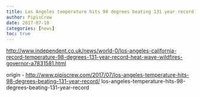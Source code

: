 ```yaml
---
title: Los Angeles temperature hits 98 degrees beating 131 year record
author: PipisCrew
date: 2017-07-10
categories: [news]
toc: true
---
```


http://www.independent.co.uk/news/world-0/los-angeles-california-record-temperature-98-degrees-131-year-record-heat-wave-wildfires-governor-a7831581.html

origin - http://www.pipiscrew.com/2017/07/los-angeles-temperature-hits-98-degrees-beating-131-year-record/ los-angeles-temperature-hits-98-degrees-beating-131-year-record